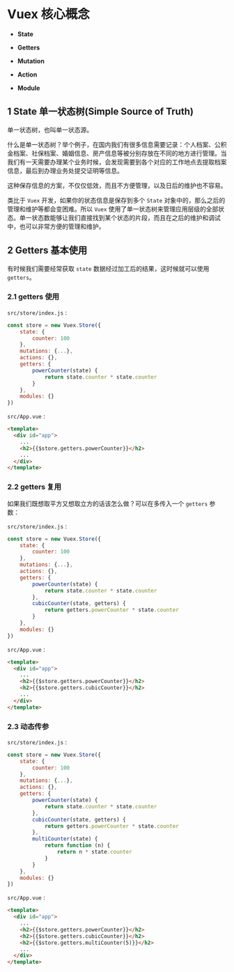 # Vuex 核心概念

+ **State**

+ **Getters**

+ **Mutation**

+ **Action**

+ **Module**


## 1 State 单一状态树(Simple Source of Truth)

单一状态树，也叫单一状态源。

什么是单一状态树？举个例子，在国内我们有很多信息需要记录：个人档案、公积金档案、社保档案、婚姻信息、房产信息等被分别存放在不同的地方进行管理。当我们有一天需要办理某个业务时候，会发现需要到各个对应的工作地点去提取档案信息，最后到办理业务处提交证明等信息。

这种保存信息的方案，不仅仅低效，而且不方便管理，以及日后的维护也不容易。

类比于 `Vuex` 开发，如果你的状态信息是保存到多个 `State` 对象中的，那么之后的管理和维护等都会变困难。所以 `Vuex` 使用了单一状态树来管理应用层级的全部状态。单一状态数能够让我们直接找到某个状态的片段，而且在之后的维护和调试中，也可以非常方便的管理和维护。

## 2 Getters 基本使用

有时候我们需要经常获取 `state` 数据经过加工后的结果，这时候就可以使用 `getters`。

### 2.1 getters 使用

`src/store/index.js` :

```js
const store = new Vuex.Store({
    state: {
        counter: 100
    },
    mutations: {...},
    actions: {},
    getters: {
        powerCounter(state) {
            return state.counter * state.counter
        }
    },
    modules: {}
})
```

`src/App.vue` :

```html
<template>
  <div id="app">
    ...
    <h2>{{$store.getters.powerCounter}}</h2>
    ...
  </div>
</template>
```

### 2.2 getters 复用

如果我们既想取平方又想取立方的话该怎么做？可以在多传入一个 `getters` 参数：

`src/store/index.js` :

```js
const store = new Vuex.Store({
    state: {
        counter: 100
    },
    mutations: {...},
    actions: {},
    getters: {
        powerCounter(state) {
            return state.counter * state.counter
        },
        cubicCounter(state, getters) {
            return getters.powerCounter * state.counter
        }
    },
    modules: {}
})
```

`src/App.vue` :

```html
<template>
  <div id="app">
    ...
    <h2>{{$store.getters.powerCounter}}</h2>
    <h2>{{$store.getters.cubicCounter}}</h2>
    ...
  </div>
</template>
```

### 2.3 动态传参

`src/store/index.js` :

```js
const store = new Vuex.Store({
    state: {
        counter: 100
    },
    mutations: {...},
    actions: {},
    getters: {
        powerCounter(state) {
            return state.counter * state.counter
        },
        cubicCounter(state, getters) {
            return getters.powerCounter * state.counter
        },
        multiCounter(state) {
            return function (n) {
                return n * state.counter
            }
        }
    },
    modules: {}
})
```

`src/App.vue` :

```html
<template>
  <div id="app">
    ...
    <h2>{{$store.getters.powerCounter}}</h2>
    <h2>{{$store.getters.cubicCounter}}</h2>
    <h2>{{$store.getters.multiCounter(5)}}</h2>
    ...
  </div>
</template>
```

